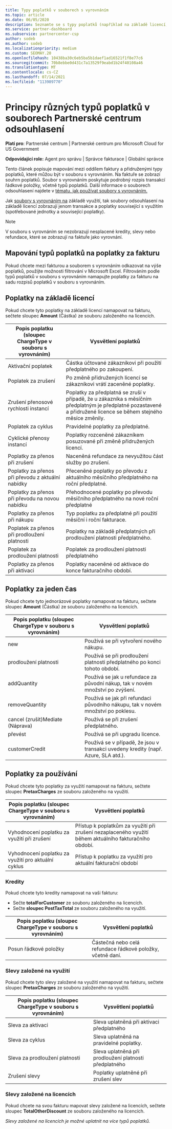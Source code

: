 ```yaml
---
title: Typy poplatků v souborech s vyrovnáním
ms.topic: article
ms.date: 06/05/2020
description: Seznamte se s typy poplatků (například na základě licencí, na základě využití a jednou), kredity a slevy v Partnerské centrum sesouhlasení.
ms.service: partner-dashboard
ms.subservice: partnercenter-csp
author: sodeb
ms.author: sodeb
ms.localizationpriority: medium
ms.custom: SEOMAY.20
ms.openlocfilehash: 10438ba30c6eb5ba5b1daef1ad16521f1f8e77c6
ms.sourcegitcommit: 70b8ebbe0d431c7a13529f9eabd1b24f40108a46
ms.translationtype: MT
ms.contentlocale: cs-CZ
ms.lasthandoff: 07/14/2021
ms.locfileid: "113989770"
---
```

# <a name="understand-the-different-charge-types-in-partner-center-reconciliation-files"></a>Principy různých typů poplatků v souborech Partnerské centrum odsouhlasení

**Platí pro**: Partnerské centrum | Partnerské centrum pro Microsoft Cloud for US Government

**Odpovídající role:** Agent pro správu | Správce fakturace | Globální správce

Tento článek popisuje mapování mezi oddílem faktury a přidruženými typy poplatků, které můžou být v souboru s vyrovnáním. Na faktuře se zobrazí souhrn poplatků. Soubor s vyrovnáním poskytuje podrobný rozpis transakcí řádkové položky, včetně typů poplatků. Další informace o souborech odsouhlasení najdete v [tématu, jak používat soubory s vyrovnáním.](use-the-reconciliation-files.md)

Jak [soubory s vyrovnáním na](usage-based-recon-files.md) základě využití, tak soubory odsouhlasení na základě licencí zobrazují jenom transakce a poplatky související s využitím (spotřebované jednotky a související poplatky). [](license-based-recon-files.md)

> [!NOTE]
> V souboru s vyrovnáním se nezobrazují nesplacené kredity, slevy nebo refundace, které se zobrazují na faktuře jako vyrovnání. 

## <a name="map-charge-types-to-invoice-charges"></a>Mapování typů poplatků na poplatky za fakturu

Pokud chcete mezi fakturou a souborem s vyrovnáním odkazovat na výše poplatků, použijte možnosti filtrování v Microsoft Excel. Filtrováním podle typů poplatků v souboru s vyrovnáním namapujte poplatky za fakturu na sadu rozpisů poplatků v souboru s vyrovnáním.

## <a name="license-based-charges"></a>Poplatky na základě licencí

Pokud chcete tyto poplatky na základě licencí namapovat na fakturu, sečtete sloupec **Amount** (Částka) ze souboru založeného na licencích.

| Popis poplatku (sloupec ChargeType v souboru s vyrovnáním) | Vysvětlení poplatků |
| ------------------------------------------------------------- | ------------------ |
| Aktivační poplatek | Částka účtované zákazníkovi při použití předplatného po zakoupení. |
| Poplatek za zrušení | Po změně přidružených licencí se zákazníkovi vrátí zaceněné poplatky. |
| Zrušení přenosové rychlosti instancí | Poplatky za předplatná se zruší v případě, že u zákazníka s měsíčním předplatným je předplatné pozastavené a přidružené licence se během stejného měsíce změnily. |
| Poplatek za cyklus | Pravidelné poplatky za předplatné. |
| Cyklické přenosy instancí | Poplatky rozceněné zákazníkem posuzované při změně přidružených licencí. |
| Poplatky za přenos při zrušení | Naceněná refundace za nevyužitou část služby po zrušení. |
| Poplatky za přenos při převodu z aktuální nabídky | Přeceněné poplatky po převodu z aktuálního měsíčního předplatného na roční předplatné. |
| Poplatky za přenos při převodu na novou nabídku | Přehodnocené poplatky po převodu měsíčního předplatného na nové roční předplatné |
| Poplatky za přenos při nákupu | Typ poplatku za předplatné při použití měsíční i roční fakturace. |
| Poplatek za přenos při prodloužení platnosti | Poplatky na základě předplatných při prodloužení platnosti předplatného. |
| Poplatek za prodloužení platnosti | Poplatek za prodloužení platnosti předplatného |
| Poplatky za přenos při aktivaci | Poplatky naceněné od aktivace do konce fakturačního období. |

## <a name="one-time-charges"></a>Poplatky za jeden čas

Pokud chcete tyto jednorázové poplatky namapovat na fakturu, sečtete sloupec **Amount** (Částka) ze souboru založeného na licencích.

| Popis poplatku (sloupec ChargeType v souboru s vyrovnáním) | Vysvětlení poplatků |
| ------------------------------------------------------------- | ------------------ |
| new | Používá se při vytvoření nového nákupu. |
| prodloužení platnosti | Používá se při prodloužení platnosti předplatného po konci tohoto období. |
| addQuantity | Používá se jak u refundace za původní nákup, tak v novém množství po zvýšení. |
| removeQuantity | Používá se jak při refundaci původního nákupu, tak v novém množství po poklesu. |
| cancel (zrušit)Mediate (Náprava) | Používá se při zrušení předplatného. |
| převést | Používá se při upgradu licence. |
| customerCredit | Používá se v případě, že jsou v transakci uvedeny kredity (např. Azure, SLA atd.). |

## <a name="usage-charges"></a>Poplatky za používání

Pokud chcete tyto poplatky za využití namapovat na fakturu, sečtete sloupec **PretaxCharges** ze souboru založeného na využití.

| Popis poplatku (sloupec ChargeType v souboru s vyrovnáním) | Vysvětlení poplatků |
| ------------------------------------------------------------- | ------------------ |
| Vyhodnocení poplatku za využití při zrušení | Přístup k poplatkům za využití při zrušení nezaplaceného využití během aktuálního fakturačního období. |
| Vyhodnocení poplatku za využití pro aktuální cyklus | Přístup k poplatku za využití pro aktuální fakturační období |

### <a name="credits"></a>Kredity

Pokud chcete tyto kredity namapovat na vaši fakturu:

- Sečte **totalForCustomer** ze souboru založeného na licencích.
- Sečte **sloupec PostTaxTotal** ze souboru založeného na využití.

| Popis poplatku (sloupec ChargeType v souboru s vyrovnáním) | Vysvětlení poplatků |
| ------------------------------------------------------------- | ------------------ |
| Posun řádkové položky | Částečná nebo celá refundace řádkové položky, včetně daní. |

### <a name="usage-based-discounts"></a>Slevy založené na využití

Pokud chcete tyto slevy založené na využití namapovat na fakturu, sečtete sloupec **PretaxCharges** ze souboru založeného na využití.

| Popis poplatku (sloupec ChargeType v souboru s vyrovnáním) | Vysvětlení poplatků |
| ------------------------------------------------------------- | ------------------ |
| Sleva za aktivaci | Sleva uplatněná při aktivaci předplatného |
| Sleva za cyklus | Sleva uplatněná na pravidelné poplatky. |
| Sleva za prodloužení platnosti | Sleva uplatněná při prodloužení platnosti předplatného |
| Zrušení slevy | Poplatky uplatněné při zrušení slev |

### <a name="license-based-discounts"></a>Slevy založené na licencích

Pokud chcete na svou fakturu mapovat slevy založené na licencích, sečtete sloupec **TotalOtherDiscount** ze souboru založeného na licencích.

*Slevy založené na licencích je možné uplatnit na více typů poplatků.*
